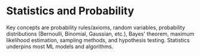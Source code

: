 # Statistics and Probability

Key concepts are probability rules/axioms, random variables, probability distributions (Bernoulli, Binomial, Gaussian, etc.), Bayes' theorem, maximum likelihood estimation, sampling methods, and hypothesis testing. Statistics underpins most ML models and algorithms.
